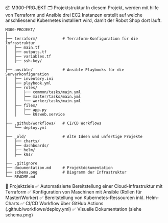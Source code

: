 📦 M300-PROJEKT
🗂️ Projektstruktur
In diesem Projekt, werden mit hilfe von Terraform und Ansible drei EC2 Instanzen erstellt auf welche anschliessend Kubernetes installiert wird, damit der Robot Shop dort läuft.
```plaintext
M300-PROJEKT/
│
├── terraform/           # Terraform-Konfiguration für die Infrastruktur
│   ├── main.tf
│   ├── outputs.tf
│   ├── variables.tf
│   ├── ssh-key/
│
├── ansible/             # Ansible Playbooks für die Serverkonfiguration
│   ├── inventory.ini
│   ├── playbook.yml
│   ├── roles/
│   │   ├── common/tasks/main.yml
│   │   ├── master/tasks/main.yml
│   │   └── worker/tasks/main.yml
│   ├── files/
│   │   ├── app.py
│   │   └── k8sweb.service
│
├── .github/workflows/   # CI/CD Workflows
│   └── deploy.yml
│
├── _old/                # Alte Ideen und unfertige Projekte
│   ├── charts/
│   ├── dashboards/
│   ├── helm/
│   ├── k8s/
│
├── .gitignore
├── documentation.md     # Projektdokumentation
├── schema.png           # Diagramm der Infrastruktur
└── README.md
```

🚀 Projektziele
✅ Automatisierte Bereitstellung einer Cloud-Infrastruktur mit Terraform
✅ Konfiguration von Maschinen mit Ansible (Rollen für Master/Worker)
✅ Bereitstellung von Kubernetes-Ressourcen inkl. Helm-Charts
✅ CI/CD Workflow über GitHub Actions (.github/workflows/deploy.yml)
✅ Visuelle Dokumentation (siehe schema.png)